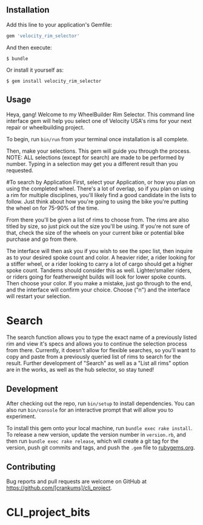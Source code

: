 ## Installation

Add this line to your application's Gemfile:

```ruby
gem 'velocity_rim_selector'
```

And then execute:

    $ bundle

Or install it yourself as:

    $ gem install velocity_rim_selector

## Usage

Heya, gang! Welcome to my WheelBuilder Rim Selector. This command line interface gem will help you select one of Velocity USA's rims for your next repair or wheelbuilding project.

To begin, run `bin/run` from your terminal once installation is all complete.

Then, make your selections. This gem will guide you through the process.
NOTE: ALL selections (except for search) are made to be performed by number. Typing in a selection may get you a different result than you requested.

#To search by Application
First, select your Application, or how you plan on using the completed wheel. There's a lot of overlap, so if you plan on using a rim for multiple disciplines, you'll likely find a good candidate in the lists to follow. Just think about how you're going to using the bike you're putting the wheel on for 75-90% of the time.

From there you'll be given a list of rims to choose from. The rims are also titled by size, so just pick out the size you'll be using. If you're not sure of that, check the size of the wheels on your current bike or potential bike purchase and go from there.

The interface will then ask you if you wish to see the spec list, then inquire as to your desired spoke count and color. A heavier rider, a rider looking for a stiffer wheel, or a rider looking to carry a lot of cargo should get a higher spoke count. Tandems should consider this as well. Lighter/smaller riders, or riders going for featherweight builds will look for lower spoke counts. Then choose your color. If you make a mistake, just go through to the end, and the interface will confirm your choice. Choose ("n") and the interface will restart your selection.

# Search

The search function allows you to type the exact name of a previously listed rim and view it's specs and allows you to continue the selection process from there. Currently, it doesn't allow for flexible searches, so you'll want to copy and paste from a previously queried list of rims to search for the result. Further development of "Search" as well as a "List all rims" option are in the works, as well as the hub selector, so stay tuned!

## Development

After checking out the repo, run `bin/setup` to install dependencies. You can also run `bin/console` for an interactive prompt that will allow you to experiment.

To install this gem onto your local machine, run `bundle exec rake install`. To release a new version, update the version number in `version.rb`, and then run `bundle exec rake release`, which will create a git tag for the version, push git commits and tags, and push the `.gem` file to [rubygems.org](https://rubygems.org).

## Contributing

Bug reports and pull requests are welcome on GitHub at https://github.com/[crankums]/cli_project.

# CLI_project_bits
